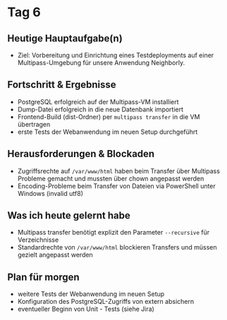 # Tag 6

## Heutige Hauptaufgabe(n)
- Ziel: Vorbereitung und Einrichtung eines Testdeployments auf einer Multipass-Umgebung für unsere Anwendung Neighborly.

## Fortschritt & Ergebnisse
- PostgreSQL erfolgreich auf der Multipass-VM installiert
- Dump-Datei erfolgreich in die neue Datenbank importiert
- Frontend-Build (dist-Ordner) per `multipass transfer` in die VM übertragen
- erste Tests der Webanwendung im neuen Setup durchgeführt

## Herausforderungen & Blockaden
- Zugriffsrechte auf `/var/www/html` haben beim Transfer über Multipass Probleme gemacht und mussten über chown angepasst werden
- Encoding-Probleme beim Transfer von Dateien via PowerShell unter Windows (invalid utf8)

## Was ich heute gelernt habe
- Multipass transfer benötigt explizit den Parameter `--recursive` für Verzeichnisse
- Standardrechte von `/var/www/html` blockieren Transfers und müssen gezielt angepasst werden

## Plan für morgen
- weitere Tests der Webanwendung im neuen Setup
- Konfiguration des PostgreSQL-Zugriffs von extern absichern
- eventueller Beginn von Unit - Tests (siehe Jira)